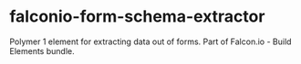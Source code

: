 # falconio-form-schema-extractor
Polymer 1 element for extracting data out of forms. Part of Falcon.io - Build Elements bundle.
